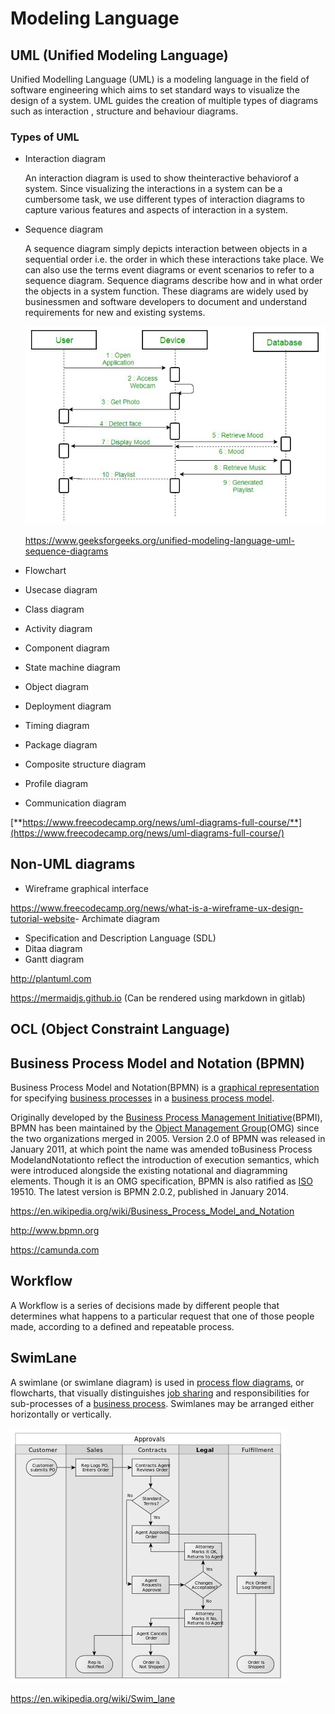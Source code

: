 # Modeling Language

## UML (Unified Modeling Language)

Unified Modelling Language (UML) is a modeling language in the field of software engineering which aims to set standard ways to visualize the design of a system. UML guides the creation of multiple types of diagrams such as interaction , structure and behaviour diagrams.

### Types of UML

- Interaction diagram

  An interaction diagram is used to show theinteractive behaviorof a system. Since visualizing the interactions in a system can be a cumbersome task, we use different types of interaction diagrams to capture various features and aspects of interaction in a system.

- Sequence diagram

  A sequence diagram simply depicts interaction between objects in a sequential order i.e. the order in which these interactions take place. We can also use the terms event diagrams or event scenarios to refer to a sequence diagram. Sequence diagrams describe how and in what order the objects in a system function. These diagrams are widely used by businessmen and software developers to document and understand requirements for new and existing systems.

  ![image](../../media/Software-Coding-Development-Engineering-image3.jpg)

  <https://www.geeksforgeeks.org/unified-modeling-language-uml-sequence-diagrams>

- Flowchart
- Usecase diagram
- Class diagram
- Activity diagram
- Component diagram
- State machine diagram
- Object diagram
- Deployment diagram
- Timing diagram
- Package diagram
- Composite structure diagram
- Profile diagram
- Communication diagram

[**https://www.freecodecamp.org/news/uml-diagrams-full-course/**](https://www.freecodecamp.org/news/uml-diagrams-full-course/)

## Non-UML diagrams

- Wireframe graphical interface

<https://www.freecodecamp.org/news/what-is-a-wireframe-ux-design-tutorial-website>- Archimate diagram

- Specification and Description Language (SDL)
- Ditaa diagram
- Gantt diagram

<http://plantuml.com>

<https://mermaidjs.github.io> (Can be rendered using markdown in gitlab)

## OCL (Object Constraint Language)

## Business Process Model and Notation (BPMN)

Business Process Model and Notation(BPMN) is a [graphical representation](https://en.wikipedia.org/wiki/Information_visualization) for specifying [business processes](https://en.wikipedia.org/wiki/Business_process) in a [business process model](https://en.wikipedia.org/wiki/Business_process_modeling).

Originally developed by the [Business Process Management Initiative](https://en.wikipedia.org/wiki/Business_Process_Management_Initiative)(BPMI), BPMN has been maintained by the [Object Management Group](https://en.wikipedia.org/wiki/Object_Management_Group)(OMG) since the two organizations merged in 2005. Version 2.0 of BPMN was released in January 2011, at which point the name was amended toBusiness Process ModelandNotationto reflect the introduction of execution semantics, which were introduced alongside the existing notational and diagramming elements. Though it is an OMG specification, BPMN is also ratified as [ISO](https://en.wikipedia.org/wiki/International_Organization_for_Standardization) 19510. The latest version is BPMN 2.0.2, published in January 2014.

<https://en.wikipedia.org/wiki/Business_Process_Model_and_Notation>

<http://www.bpmn.org>

<https://camunda.com>

## Workflow

A Workflow is a series of decisions made by different people that determines what happens to a particular request that one of those people made, according to a defined and repeatable process.

## SwimLane

A swimlane (or swimlane diagram) is used in [process flow diagrams](https://en.wikipedia.org/wiki/Flowchart), or flowcharts, that visually distinguishes [job sharing](https://en.wikipedia.org/wiki/Job_sharing) and responsibilities for sub-processes of a [business process](https://en.wikipedia.org/wiki/Business_process). Swimlanes may be arranged either horizontally or vertically.

![image](../../media/Software-Coding-Development-Engineering-image4.jpg)

<https://en.wikipedia.org/wiki/Swim_lane>

